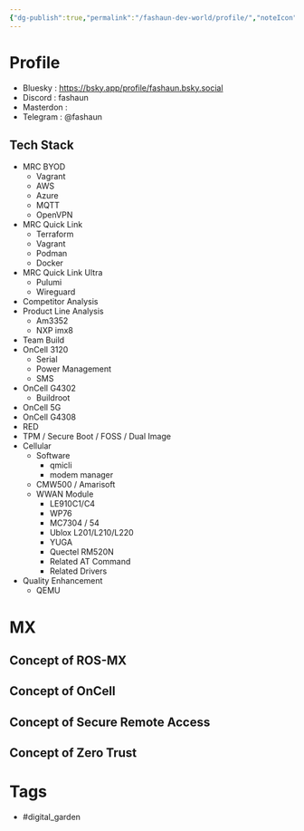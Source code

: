 ```yaml
---
{"dg-publish":true,"permalink":"/fashaun-dev-world/profile/","noteIcon":""}
---
```


# Profile
- Bluesky : https://bsky.app/profile/fashaun.bsky.social
- Discord : fashaun
- Masterdon :
- Telegram : @fashaun

## Tech Stack

- MRC BYOD
	- Vagrant 
	- AWS
	- Azure
	- MQTT
	- OpenVPN
- MRC Quick Link
	- Terraform
	- Vagrant
	- Podman
	- Docker 
- MRC Quick Link Ultra
	- Pulumi
	- Wireguard 
- Competitor Analysis
- Product Line Analysis 
	- Am3352
	- NXP imx8
- Team Build 
- OnCell 3120
	- Serial 
	- Power Management
	- SMS 
- OnCell G4302
	- Buildroot 
- OnCell 5G
- OnCell G4308
- RED
- TPM / Secure Boot / FOSS / Dual Image 
- Cellular 
	- Software
		- qmicli
		- modem manager
	- CMW500 / Amarisoft 
	- WWAN Module 
		- LE910C1/C4
		- WP76
		- MC7304 / 54
		- Ublox L201/L210/L220
		- YUGA
		- Quectel RM520N
		- Related AT Command
		- Related Drivers 
- Quality Enhancement
	- QEMU


# MX

## Concept of ROS-MX

## Concept of OnCell 
## Concept of Secure Remote Access
## Concept of Zero Trust


# Tags
- #digital_garden 
